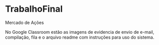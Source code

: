 # TrabalhoFinal
Mercado de Ações

No Google Classroom estão as imagens de evidencia de envio de e-mail, compilação, fila e o arquivo readme com instruções para uso do sistema.
